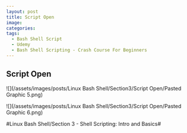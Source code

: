 ```yaml
---
layout: post
title: Script Open
image: 
categories:
tags:
  - Bash Shell Script
  - Udemy
  - Bash Shell Scripting - Crash Course For Beginners
---
```




## Script Open

![](/assets/images/posts/Linux Bash Shell/Section3/Script Open/Pasted Graphic 5.png)

![](/assets/images/posts/Linux Bash Shell/Section3/Script Open/Pasted Graphic 6.png)

#Linux Bash Shell/Section 3 - Shell Scripting: Intro and Basics#